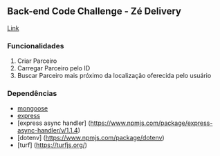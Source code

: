 ## Back-end Code Challenge - Zé Delivery
[Link](https://github.com/ZXVentures/ze-code-challenges/blob/47c40db24cb8789698a255e023af437e04491a35/backend.md)
### Funcionalidades
1. Criar Parceiro
2. Carregar Parceiro pelo ID
3. Buscar Parceiro mais próximo da localização oferecida pelo usuário
### Dependências
- [mongoose](https://mongoosejs.com/)
- [express](https://www.npmjs.com/package/express)
- [express async handler] (https://www.npmjs.com/package/express-async-handler/v/1.1.4)
- [dotenv] (https://www.npmjs.com/package/dotenv)
- [turf] (https://turfjs.org/)
